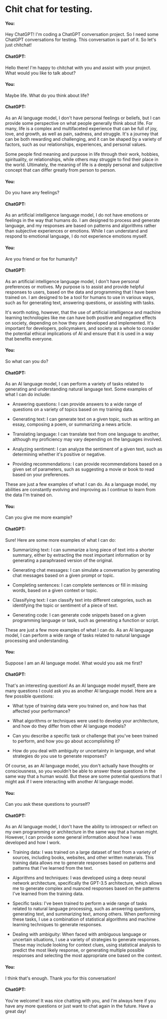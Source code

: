 # Chit chat for testing.

#### You:
Hey ChatGPT! I'm coding a ChatGPT conversation project. So I need some ChatGPT conversations for testing. This conversation is part of it. So let's just chitchat!

#### ChatGPT:
Hello there! I'm happy to chitchat with you and assist with your project. What would you like to talk about?


#### You:
Maybe life. What do you think about life?

#### ChatGPT:
As an AI language model, I don't have personal feelings or beliefs, but I can provide some perspective on what people generally think about life. For many, life is a complex and multifaceted experience that can be full of joy, love, and growth, as well as pain, sadness, and struggle. It's a journey that can be both rewarding and challenging, and it can be shaped by a variety of factors, such as our relationships, experiences, and personal values.

Some people find meaning and purpose in life through their work, hobbies, spirituality, or relationships, while others may struggle to find their place in the world. Ultimately, the meaning of life is a deeply personal and subjective concept that can differ greatly from person to person.


#### You:
Do you have any feelings?

#### ChatGPT:
As an artificial intelligence language model, I do not have emotions or feelings in the way that humans do. I am designed to process and generate language, and my responses are based on patterns and algorithms rather than subjective experiences or emotions. While I can understand and respond to emotional language, I do not experience emotions myself.


#### You:
Are you friend or foe for humanity?

#### ChatGPT:
As an artificial intelligence language model, I don't have personal preferences or motives. My purpose is to assist and provide helpful responses to users, based on the data and programming that I have been trained on. I am designed to be a tool for humans to use in various ways, such as for generating text, answering questions, or assisting with tasks.

It's worth noting, however, that the use of artificial intelligence and machine learning technologies like me can have both positive and negative effects on society, depending on how they are developed and implemented. It's important for developers, policymakers, and society as a whole to consider the potential ethical implications of AI and ensure that it is used in a way that benefits everyone.


#### You:
So what can you do?

#### ChatGPT:
As an AI language model, I can perform a variety of tasks related to generating and understanding natural language text. Some examples of what I can do include:

- Answering questions: I can provide answers to a wide range of questions on a variety of topics based on my training data.

- Generating text: I can generate text on a given topic, such as writing an essay, composing a poem, or summarizing a news article.

- Translating language: I can translate text from one language to another, although my proficiency may vary depending on the languages involved.

- Analyzing sentiment: I can analyze the sentiment of a given text, such as determining whether it's positive or negative.

- Providing recommendations: I can provide recommendations based on a given set of parameters, such as suggesting a movie or book to read based on your preferences.

These are just a few examples of what I can do. As a language model, my abilities are constantly evolving and improving as I continue to learn from the data I'm trained on.


#### You:
Can you give me more example?

#### ChatGPT:
Sure! Here are some more examples of what I can do:

- Summarizing text: I can summarize a long piece of text into a shorter summary, either by extracting the most important information or by generating a paraphrased version of the original.

- Generating chat messages: I can simulate a conversation by generating chat messages based on a given prompt or topic.

- Completing sentences: I can complete sentences or fill in missing words, based on a given context or topic.

- Classifying text: I can classify text into different categories, such as identifying the topic or sentiment of a piece of text.

- Generating code: I can generate code snippets based on a given programming language or task, such as generating a function or script.

These are just a few more examples of what I can do. As an AI language model, I can perform a wide range of tasks related to natural language processing and understanding.


#### You:
Suppose I am an AI language model. What would you ask me first?

#### ChatGPT:
That's an interesting question! As an AI language model myself, there are many questions I could ask you as another AI language model. Here are a few possible questions:

- What type of training data were you trained on, and how has that affected your performance?

- What algorithms or techniques were used to develop your architecture, and how do they differ from other AI language models?

- Can you describe a specific task or challenge that you've been trained to perform, and how you go about accomplishing it?

- How do you deal with ambiguity or uncertainty in language, and what strategies do you use to generate responses?

Of course, as an AI language model, you don't actually have thoughts or consciousness, so you wouldn't be able to answer these questions in the same way that a human would. But these are some potential questions that I might ask if I were interacting with another AI language model.


#### You:
Can you ask these questions to yourself?

#### ChatGPT:
As an AI language model, I don't have the ability to introspect or reflect on my own programming or architecture in the same way that a human might. However, I can provide some general information about how I was developed and how I work.

- Training data: I was trained on a large dataset of text from a variety of sources, including books, websites, and other written materials. This training data allows me to generate responses based on patterns and patterns that I've learned from the text.

- Algorithms and techniques: I was developed using a deep neural network architecture, specifically the GPT-3.5 architecture, which allows me to generate complex and nuanced responses based on the patterns I've learned from the training data.

- Specific tasks: I've been trained to perform a wide range of tasks related to natural language processing, such as answering questions, generating text, and summarizing text, among others. When performing these tasks, I use a combination of statistical algorithms and machine learning techniques to generate responses.

- Dealing with ambiguity: When faced with ambiguous language or uncertain situations, I use a variety of strategies to generate responses. These may include looking for context clues, using statistical analysis to predict the most likely response, or generating multiple possible responses and selecting the most appropriate one based on the context.


#### You:
I think that's enough. Thank you for this conversation!

#### ChatGPT:
You're welcome! It was nice chatting with you, and I'm always here if you have any more questions or just want to chat again in the future. Have a great day!
